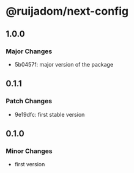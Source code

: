 # @ruijadom/next-config

## 1.0.0

### Major Changes

- 5b0457f: major version of the package

## 0.1.1

### Patch Changes

- 9e19dfc: first stable version

## 0.1.0

### Minor Changes

- first version
